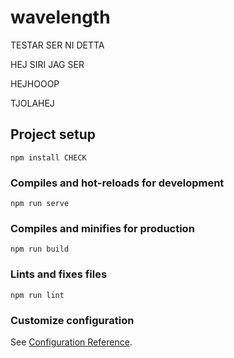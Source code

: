 # wavelength
TESTAR SER NI DETTA

HEJ SIRI  JAG SER

HEJHOOOP

TJOLAHEJ
## Project setup
```
npm install CHECK
```

### Compiles and hot-reloads for development
```
npm run serve
```

### Compiles and minifies for production
```
npm run build
```

### Lints and fixes files
```
npm run lint
```

### Customize configuration
See [Configuration Reference](https://cli.vuejs.org/config/).
